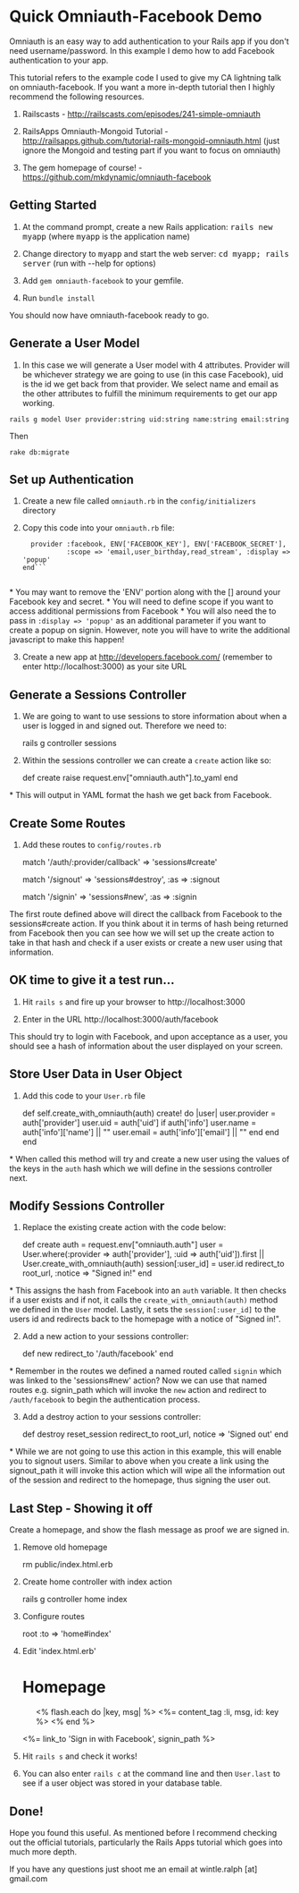 # Quick Omniauth-Facebook Demo


Omniauth is an easy way to add authentication to your Rails app if you don't need username/password. In this example I demo how to add Facebook authentication to your app. 

This tutorial refers to the example code I used to give my CA lightning talk on omniauth-facebook. If you want a more in-depth tutorial then I highly recommend the following resources.

1. Railscasts - http://railscasts.com/episodes/241-simple-omniauth

2. RailsApps Omniauth-Mongoid Tutorial - http://railsapps.github.com/tutorial-rails-mongoid-omniauth.html (just ignore the Mongoid and testing part if you want to focus on omniauth)

3. The gem homepage of course! - https://github.com/mkdynamic/omniauth-facebook


## Getting Started


1. At the command prompt, create a new Rails application:
       <tt>rails new myapp</tt> (where <tt>myapp</tt> is the application name)

2. Change directory to <tt>myapp</tt> and start the web server:
       <tt>cd myapp; rails server</tt> (run with --help for options)

3. Add `gem omniauth-facebook` to your gemfile.

4. Run `bundle install`

You should now have omniauth-facebook ready to go. 


## Generate a User Model

1. In this case we will generate a User model with 4 attributes. Provider will be whichever strategy we are going to use (in this case Facebook), uid is the id we get back from that provider. We select name and email as the other attributes to fulfill the minimum requirements to get our app working. 

  ```rails g model User provider:string uid:string name:string email:string```
  
Then

  ```rake db:migrate```
  
## Set up Authentication

1. Create a new file called ```omniauth.rb``` in the ```config/initializers``` directory

2. Copy this code into your ```omniauth.rb``` file:

    ```Rails.application.config.middleware.use OmniAuth::Builder do
      provider :facebook, ENV['FACEBOOK_KEY'], ENV['FACEBOOK_SECRET'],
               :scope => 'email,user_birthday,read_stream', :display => 'popup'
    end```
  
\* You may want to remove the 'ENV' portion along with the [] around your Facebook key and secret.
\* You will need to define scope if you want to access additional permissions from Facebook
\* You will also need the to pass in ```:display => 'popup'``` as an additional parameter if you want to create a popup on signin. However, note you will have to write the additional javascript to make this happen!

3. Create a new app at http://developers.facebook.com/ (remember to enter http://localhost:3000) as your site URL

## Generate a Sessions Controller

1. We are going to want to use sessions to store information about when a user is logged in and signed out. Therefore we need to:

    rails g controller sessions
  
2. Within the sessions controller we can create a ```create``` action like so:

    def create
      raise request.env["omniauth.auth"].to_yaml
    end
  
\* This will output in YAML format the hash we get back from Facebook. 

## Create Some Routes

1. Add these routes to ```config/routes.rb```

    match '/auth/:provider/callback' => 'sessions#create'
  
    match '/signout' => 'sessions#destroy', :as => :signout
  
    match '/signin' => 'sessions#new', :as => :signin
  
The first route defined above will direct the callback from Facebook to the sessions#create action. If you think
about it in terms of hash being returned from Facebook then you can see how we will set up the create action to take in that hash and check if a user exists or create a new user using that information. 

## OK time to give it a test run...

1. Hit ```rails s``` and fire up your browser to http://localhost:3000

2. Enter in the URL http://localhost:3000/auth/facebook

This should try to login with Facebook, and upon acceptance as a user, you should see a hash of information about the user displayed on your screen. 

## Store User Data in User Object

1. Add this code to your ```User.rb``` file

    def self.create_with_omniauth(auth)
      create! do |user|
        user.provider = auth['provider']
        user.uid = auth['uid']
        if auth['info']
          user.name = auth['info']['name'] || ""
          user.email = auth['info']['email'] || ""
        end
      end
    end
  
\* When called this method will try and create a new user using the values of the keys in the ```auth``` hash which we will define in the sessions controller next.

## Modify Sessions Controller

1. Replace the existing create action with the code below:

    def create
      auth = request.env["omniauth.auth"]
      user = User.where(:provider => auth['provider'], 
                        :uid => auth['uid']).first || User.create_with_omniauth(auth)
      session[:user_id] = user.id
      redirect_to root_url, :notice => "Signed in!"
    end

\* This assigns the hash from Facebook into an ```auth``` variable. It then checks if a user exists and if not, it calls the ```create_with_omniauth(auth)``` method we defined in the ```User``` model. Lastly, it sets the ```session[:user_id]``` to the users id and redirects back to the homepage with a notice of "Signed in!".

2. Add a new action to your sessions controller:

    def new
      redirect_to '/auth/facebook'
    end
  
\* Remember in the routes we defined a named routed called ```signin``` which was linked to the 'sessions#new' action? Now we can use that named routes e.g. signin_path which will invoke the ```new``` action and redirect to ```/auth/facebook``` to begin the authentication process.

3. Add a destroy action to your sessions controller:

    def destroy
      reset_session
      redirect_to root_url, notice => 'Signed out'
    end
  
\* While we are not going to use this action in this example, this will enable you to signout users. Similar to above when you create a link using the signout_path it will invoke this action which will wipe all the information out of the session and redirect to the homepage, thus signing the user out.

## Last Step - Showing it off

Create a homepage, and show the flash message as proof we are signed in. 

1. Remove old homepage

    rm public/index.html.erb
  
2. Create home controller with index action

    rails g controller home index
  
3. Configure routes

    root :to => 'home#index'
  
4. Edit 'index.html.erb'

    <h1>Homepage</h1>
  
    <ul>
    <% flash.each do |key, msg| %>
      <%= content_tag :li, msg, id: key %>
    <% end %>
    </ul>
  
    <p><%= link_to 'Sign in with Facebook', signin_path %></p>
  
5. Hit ```rails s``` and check it works! 

6. You can also enter ```rails c``` at the command line and then ```User.last``` to see if a user object was stored in your database table. 

## Done!

Hope you found this useful. As mentioned before I recommend checking out the official tutorials, particularly the Rails Apps tutorial which goes into much more depth. 

If you have any questions just shoot me an email at wintle.ralph [at] gmail.com
  
  
  
  
  
  